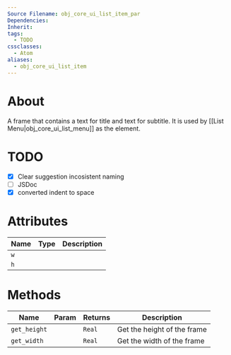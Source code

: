 ```yaml
---
Source Filename: obj_core_ui_list_item_par
Dependencies: 
Inherit: 
tags:
  - TODO
cssclasses:
  - Atom
aliases:
  - obj_core_ui_list_item
---
```

# About
A frame that contains a text for title and text for subtitle. It is used by [[List Menu|obj_core_ui_list_menu]] as the element.
# TODO
- [x] Clear suggestion incosistent naming
- [ ] JSDoc
- [x] converted indent to space

# Attributes
| Name | Type   | Description               |
| ---- | ------ | ------------------------- |
| `w`  |        |                           |
| `h`  |        |                           |
# Methods
| Name | Param | Returns | Description |
| ---- | ---- | ---- | ---- |
| `get_height` |  | `Real` | Get the height of the frame |
| `get_width` |  | `Real` | Get the width of the frame |

